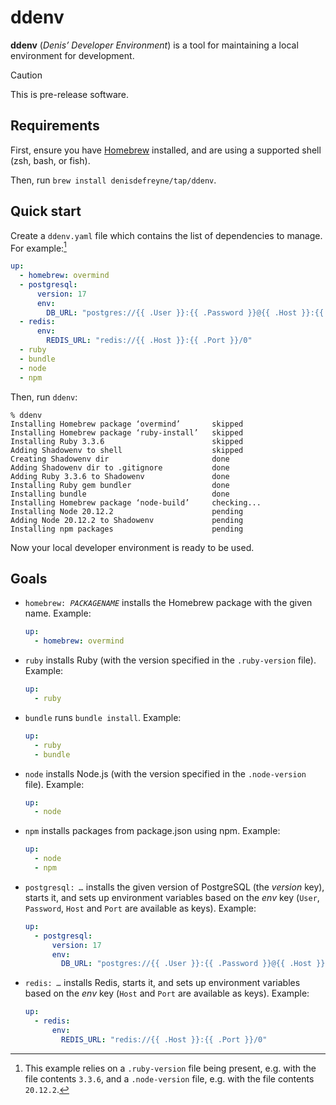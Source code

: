 # ddenv

**ddenv** (*Denis’ Developer Environment*) is a tool for maintaining a local environment for development.

> [!CAUTION]
> This is pre-release software.

## Requirements

First, ensure you have [Homebrew](https://brew.sh/) installed, and are using a supported shell (zsh, bash, or fish).

Then, run `brew install denisdefreyne/tap/ddenv`.

## Quick start

Create a `ddenv.yaml` file which contains the list of dependencies to manage. For example:[^ruby-and-node-version]

```yaml
up:
  - homebrew: overmind
  - postgresql:
      version: 17
      env:
        DB_URL: "postgres://{{ .User }}:{{ .Password }}@{{ .Host }}:{{ .Port }}/mydb"
  - redis:
      env:
        REDIS_URL: "redis://{{ .Host }}:{{ .Port }}/0"
  - ruby
  - bundle
  - node
  - npm
```

[^ruby-and-node-version]: This example relies on a `.ruby-version` file being present, e.g. with the file contents `3.3.6`, and a `.node-version` file, e.g. with the file contents `20.12.2`.

Then, run `ddenv`:

```
% ddenv
Installing Homebrew package ‘overmind’       skipped
Installing Homebrew package ‘ruby-install’   skipped
Installing Ruby 3.3.6                        skipped
Adding Shadowenv to shell                    skipped
Creating Shadowenv dir                       done
Adding Shadowenv dir to .gitignore           done
Adding Ruby 3.3.6 to Shadowenv               done
Installing Ruby gem bundler                  done
Installing bundle                            done
Installing Homebrew package ‘node-build’     checking...
Installing Node 20.12.2                      pending
Adding Node 20.12.2 to Shadowenv             pending
Installing npm packages                      pending
```

Now your local developer environment is ready to be used.

## Goals

-   <code>homebrew: <var>PACKAGENAME</var></code> installs the Homebrew package with the given name. Example:

    ```yaml
    up:
      - homebrew: overmind
    ```

-   <code>ruby</code> installs Ruby (with the version specified in the `.ruby-version` file). Example:

    ```yaml
    up:
      - ruby
    ```

-   <code>bundle</code> runs `bundle install`. Example:

    ```yaml
    up:
      - ruby
      - bundle
    ```

-   <code>node</code> installs Node.js (with the version specified in the `.node-version` file). Example:

    ```yaml
    up:
      - node
    ```

-   <code>npm</code> installs packages from package.json using npm. Example:

    ```yaml
    up:
      - node
      - npm
    ```

-   <code>postgresql: <var>…</var></code> installs the given version of PostgreSQL (the <var>version</var> key), starts it, and sets up environment variables based on the <var>env</var> key (`User`, `Password`, `Host` and `Port` are available as keys). Example:

    ```yaml
    up:
      - postgresql:
          version: 17
          env:
            DB_URL: "postgres://{{ .User }}:{{ .Password }}@{{ .Host }}:{{ .Port }}/mydb"
    ```

-   <code>redis: <var>…</var></code> installs Redis, starts it, and sets up environment variables based on the <var>env</var> key (`Host` and `Port` are available as keys). Example:

    ```yaml
    up:
      - redis:
          env:
            REDIS_URL: "redis://{{ .Host }}:{{ .Port }}/0"
    ```
